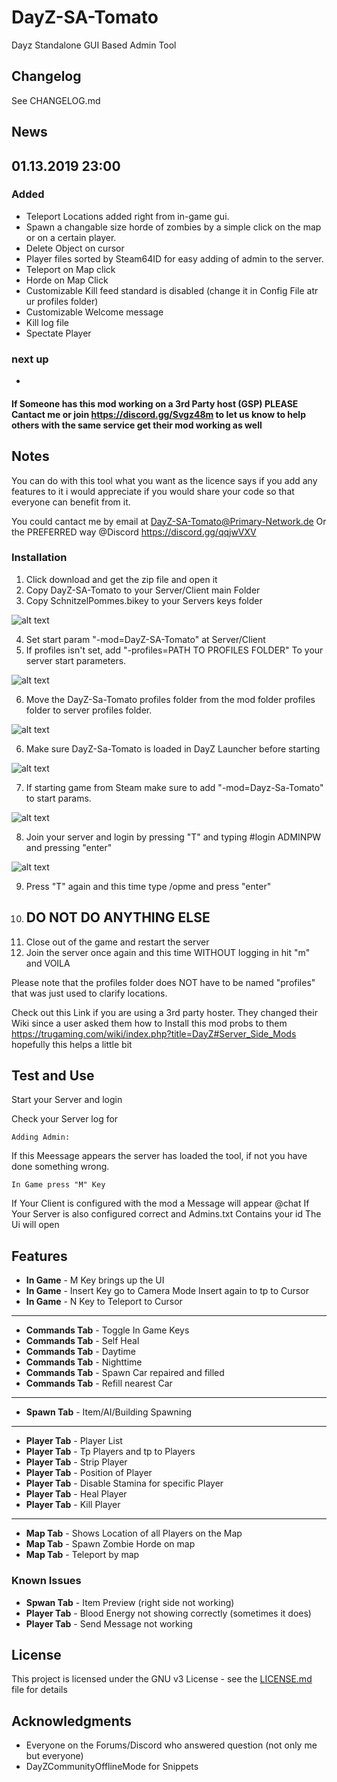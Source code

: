 # DayZ-SA-Tomato

Dayz Standalone GUI Based Admin Tool



## Changelog

See CHANGELOG.md

## News

## 01.13.2019 23:00


### Added 

- Teleport Locations added right from in-game gui.
- Spawn a changable size horde of zombies by a simple click on the map or on a certain player.
- Delete Object on cursor
- Player files sorted by Steam64ID for easy adding of admin to the server.
- Teleport on Map click
- Horde on Map Click 
- Customizable Kill feed standard is disabled (change it in Config File atr ur profiles folder)
- Customizable Welcome message
- Kill log file 
- Spectate Player


 ### next up
- 


#### If Someone has this mod working on a 3rd Party host (GSP) PLEASE Cantact me or join https://discord.gg/Svgz48m to let us know to help others with the same service get their mod working as well

##  Notes

You can do with this tool what you want as the licence says if you add any features to it i would appreciate if you would share your code so that everyone can benefit from it.


You could cantact me by email at DayZ-SA-Tomato@Primary-Network.de
Or the PREFERRED way @Discord https://discord.gg/qqjwVXV

### Installation

1. Click download and get the zip file and open it
1. Copy DayZ-SA-Tomato to your Server/Client main Folder
2. Copy SchnitzelPommes.bikey to your Servers keys folder


![alt text](https://i.ibb.co/5jcGNRQ/Screenshot-3.png)


4. Set start param "-mod=DayZ-SA-Tomato" at Server/Client 
5. If profiles isn't set, add "-profiles=PATH TO PROFILES FOLDER" To your server start parameters.


![alt text](https://i.ibb.co/YdpXCwS/Screenshot-2.png)


6. Move the DayZ-Sa-Tomato profiles folder from the mod folder profiles folder to server profiles folder.


![alt text](https://i.ibb.co/C5xjcsm/Untitled.png)


6. Make sure DayZ-Sa-Tomato is loaded in DayZ Launcher before starting


![alt text](https://i.ibb.co/427c1Mr/Screenshot-1.png)


7. If starting game from Steam make sure to add "-mod=Dayz-Sa-Tomato" to start params.


![alt text](https://i.ibb.co/t3swkS3/Screenshot-7.png)


8. Join your server and login by pressing "T" and typing #login ADMINPW and pressing "enter"


![alt text](https://i.ibb.co/Sv78jk2/Screenshot-12.png)


9. Press "T" again and this time type /opme and press "enter"
10. ## DO NOT DO ANYTHING ELSE
11. Close out of the game and restart the server
12. Join the server once again and this time WITHOUT logging in hit "m" and VOILA

Please note that the profiles folder does NOT have to be named "profiles" that was just used to clarify locations.

Check out this Link if you are using a 3rd party hoster. They changed their Wiki since a user asked them how to Install this mod probs to them https://trugaming.com/wiki/index.php?title=DayZ#Server_Side_Mods hopefully this helps a little bit


## Test and Use

Start your Server and login

Check your Server log for 

```
Adding Admin:
```

If this Meessage appears the server has loaded the tool, if not you have done something wrong.

```
In Game press "M" Key
```
If Your Client is configured with the mod a Message will appear @chat
If Your Server is also configured correct and Admins.txt Contains your id The Ui will open

## Features

* **In Game** - M Key brings up the UI
* **In Game** - Insert Key go to Camera Mode Insert again to tp to Cursor
* **In Game** - N Key to Teleport to Cursor

------------

* **Commands Tab** - Toggle In Game Keys
* **Commands Tab** - Self Heal
* **Commands Tab** - Daytime
* **Commands Tab** - Nighttime
* **Commands Tab** - Spawn Car repaired and filled
* **Commands Tab** - Refill nearest Car

------------

* **Spawn Tab** - Item/AI/Building Spawning 

------------

* **Player Tab** - Player List
* **Player Tab** - Tp Players and tp to Players
* **Player Tab** - Strip Player
* **Player Tab** - Position of Player
* **Player Tab** - Disable Stamina for specific Player 
* **Player Tab** - Heal Player
* **Player Tab** - Kill Player

------------

* **Map Tab** - Shows Location of all Players on the Map
* **Map Tab** - Spawn Zombie Horde on map
* **Map Tab** - Teleport by map


### Known Issues
* **Spwan Tab** - Item Preview (right side not working)
* **Player Tab** - Blood Energy not showing correctly (sometimes it does)
* **Player Tab** - Send Message not working

## License

This project is licensed under the GNU v3 License - see the [LICENSE.md](LICENSE.md) file for details

## Acknowledgments

* Everyone on the Forums/Discord who answered question (not only me but everyone)
* DayZCommunityOfflineMode for Snippets

